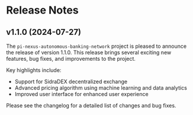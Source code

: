 # Release Notes

## v1.1.0 (2024-07-27)

The `pi-nexus-autonomous-banking-network` project is pleased to announce the release of version 1.1.0. This release brings several exciting new features, bug fixes, and improvements to the project.

Key highlights include:

* Support for SidraDEX decentralized exchange
* Advanced pricing algorithm using machine learning and data analytics
* Improved user interface for enhanced user experience

Please see the changelog for a detailed list of changes and bug fixes.
